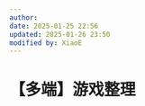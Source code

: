 ```yaml
---
author: 
date: 2025-01-25 22:56
updated: 2025-01-26 23:50
modified by: XiaoE
---
```

# 【多端】游戏整理
